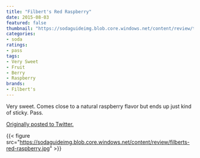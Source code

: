 ```yaml
---
title: "Filbert's Red Raspberry"
date: 2015-08-03
featured: false
thumbnail: "https://sodaguideimg.blob.core.windows.net/content/review/thumbs/filberts-red-raspberry.jpg"
categories:
- soda
ratings:
- pass
tags:
- Very Sweet
- Fruit
- Berry
- Raspberry
brands:
- Filbert's
---
```


Very sweet. Comes close to a natural raspberry flavor but ends up just kind of sticky. Pass.

[Originally posted to Twitter.](https://twitter.com/Cavorter/status/628264515520495616)

{{< figure src="https://sodaguideimg.blob.core.windows.net/content/review/filberts-red-raspberry.jpg" >}}

